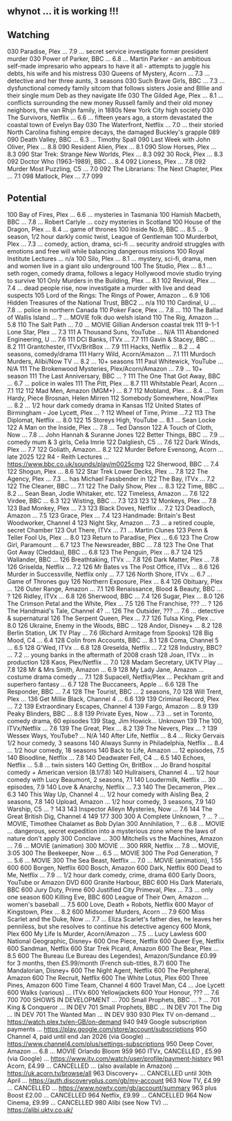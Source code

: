 
## whynot ... it is working !!!

## Watching

030 Paradise, Plex ... 7.9 ... secret service investigate former president murder
030 Power of Parker, BBC ... 6.8 ... Martin Parker - an ambitious self-made impresario who appears to have it all - attempts to juggle his debts, his wife and his mistress
030 Queens of Mystery, Acorn ... 7.3 ... detective and her three aunts, 3 seasons
030 Such Brave Girls, BBC ... 7.3 ... dysfunctional comedy family sitcom that follows sisters Josie and BIllie and their single mum Deb as they navigate life
030 The Gilded Age, Plex ... 8.1 ... conflicts surrounding the new money Russell family and their old money neighbors, the van Rhijn family, in 1880s New York City high society
030 The Survivors, Netflix ... 6.6 ... fifteen years ago, a storm devastated the coastal town of Evelyn Bay
030 The Waterfront, Netflix ... 7.0 ... their storied North Carolina fishing empire decays, the damaged Buckley's grapple
089
090 Death Valley, BBC ... 6.3 ... Timothy Spall
090 Last Week with John Oliver, Plex ... 8.8
090 Resident Alien, Plex ... 8.1
090 Slow Horses, Plex ... 8.3
090 Star Trek: Strange New Worlds, Plex ... 8.3
092 30 Rock, Plex ... 8.3
092 Doctor Who (1963-1989), BBC ... 8.4
092 Lioness, Plex ... 7.8
092 Murder Most Puzzling, C5 ... 7.0
092 The Librarians: The Next Chapter, Plex ... 7.1
098 Matlock, Plex ... 7.7
099

## Potential

100 Bay of Fires, Plex ... 6.6 ... mysteries in Tasmania
100 Hamish Macbeth, BBC ... 7.8 ... Robert Carlyle ... cozy mysteries in Scotland
100 House of the Dragon, Plex ... 8.4 ... game of thrones
100 Inside No.9, BBC ... 8.5 ... 9 season, 1/2 hour darkly comic twist, League of Gentleman
100 Murderbot, Plex ... 7.3 ... comedy, action, drama, sci-fi ... security android struggles with emotions and free will while balancing dangerous missions
100 Royal Institute Lectures ... n/a
100 Silo, Plex ... 8.1 ... mystery, sci-fi, drama, men and women live in a giant silo underground
100 The Studio, Plex ... 8.1 ... seth rogen, comedy drama, follows a legacy Hollywood movie studio trying to survive
101 Only Murders in the Building, Plex ... 8.1
102 Revival, Plex ... 7.4 ... dead people rise, now investigate a murder with live and dead suspects
105 Lord of the Rings: The Rings of Power, Amazon ... 6.9
106 Hidden Treasures of the National Trust, BBC2 ... n/a
110
110 Cardinal, U ... 7.8 ... police in northern Canada
110 Poker Face, Plex ... 7.8 ...
110 The Ballad of Wallis Island ... ? ... MOVIE folk duo welsh island
110 The Rig, Amazon ... 5.8
110 The Salt Path ... 7.0 ... MOVIE Gillian Anderson coastal trek
111 9-1-1 Lone Star, Plex ... 7.3
111 A Thousand Suns, YouTube ... N/A
111 Abandoned Engineering, U ... 7.6
111 DCI Banks, ITVx ... 7.7
111 Gavin & Stacey, BBC ... 8.2
111 Grantchester, ITVx/BritBox ... 7.9
111 Hacks, Netflix ... 8.2 ... 4 seasons, comedy/drama
111 Harry Wild, Acorn/Amazon ... 7.1
111 Murdoch Murders, Alibi/Now TV ... 8.2 ... 10+ seasons
111 Paul Whitewick, YouTube ... N/A
111 The Brokenwood Mysteries, Plex/Acorn/Amazon ... 7.9 ... 10+ season
111 The Last Anniversary, BBC ... ?
111 The One That Got Away, BBC ... 6.7 ... police in wales
111 The Pitt, Plex ... 8.7
111 Whitstable Pearl, Acorn ... 7.1
112
112 Mad Men, Amazon (MGM+) ... 8.7
112 Mobland, Plex ... 8.4 ... Tom Hardy, Piece Brosnan, Helen Mirren
112 Somebody Somewhere, Now/Plex ... 8.2 ... 1/2 hour dark comedy drama in Kansas
112 United States of Birmingham - Joe Lycett, Plex ... ?
112 Wheel of Time, Prime ...7.2
113 The Diplomat, Netflix ... 8.0
122 15 Storeys High, YouTube ... 8.1 ... Sean Locke
122 A Man on the Inside, Plex ... 7.8 ... Ted Danson
122 A Touch of Cloth, Now ... 7.8 ... John Hannah & Suranne Jones
122 Better Things, BBC ... 7.9 ... comedy mum & 3 girls, Celia Imrie
122 Dalgliesh, C5 ... 7.6
122 Dark Winds, Plex ... 7.7
122 Goliath, Amazon... 8.2
122 Murder Before Evensong, Acorn ... late 2025
122 R4 - Reith Lectures ... <https://www.bbc.co.uk/sounds/play/m0025cmg>
122 Sherwood, BBC ... 7.4
122 Shogun, Plex ... 8.6
122 Star Trek Lower Decks, Plex ... 7.8
122 The Agency, Plex ... 7.3 ... has Michael Fassbender in
122 The Bay, ITVx ... 7.2
122 The Cleaner, BBC ... 7.1
122 The Daily Show, Plex ... 8.3
122 Time, BBC ... 8.2 ... Sean Bean, Jodie Whitaker, etc.
122 Timeless, Amazon ... 7.6
122 Virdee, BBC ... 6.3
122 Wisting, BBC ... 7.3
123
123 12 Monkeys, Plex ... 7.8
123 Bad Monkey, Plex ... 7.3
123 Black Doves, Netflix ... 7.2
123 Deadloch, Amazon ... 7.5
123 Grace, Plex ... 7.4
123 Handmade: Britain's Best Woodworker, Channel 4
123 Night Sky, Amazon ... 7.3 ... a retired couple, secret Chamber
123 Out There, ITVx ... 7.1 ... Martin Clunes
123 Penn & Teller Fool Us, Plex ... 8.0
123 Return to Paradise, Plex ... 6.6
123 The Crow Girl, Paramount ... 6.7
123 The Newsreader, BBC ... 7.8
123 The One That Got Away (Cleddau), BBC ... 6.8
123 The Penguin, Plex ... 8.7
124
125 Wallander, BBC ...
126 Breathtaking, ITVx ... 7.8
126 Dark Matter, Plex ... 7.8
126 Griselda, Netflix ... 7.2
126 Mr Bates vs The Post Office, ITVx ... 8.6
126 Murder in Successville, Netflix only ... 7.7
126 North Shore, ITVx ... 6.7 ... Game of Thrones guy
126 Northern Exposure, Plex ... 8.4
126 Obituary, Plex ...
126 Outer Range, Amazon ... 7.1
126 Renaissance, Blood & Beauty, BBC ... ?
126 Ridley, ITVx ... 6.8
126 Sherwood, BBC ... 7.4
126 Sugar, Plex ... 8.0
126 The Crimson Petal and the White, Plex ... 7.5
126 The Franchise, ??? ... ?
126 The Handmaid's Tale, Channel 4? ...
126 The Outsider, ??? ... 7.6 ... detective & supernatural
126 The Serpent Queen, Plex ... 7.7
126 Tulsa King, Plex ... 8.0
126 Ukraine, Enemy in the Woods, BBC ...
128 Andor, Disney+ ... 8.2
128 Berlin Station, UK TV Play ... 7.6 (Richard Armitage from Spooks)
128 Big Mood, C4 ... 6.4
128 Colin from Accounts, BBC ... 8.1
128 Coma, Channel 5 ... 6.5
128 G'Wed, ITVx ... 6.8
128 Greselda, Netflix ... 7.2
128 Industry, BBC? ... 7.2 ... young banks in the aftermath of 2008 crash
128 Joan, ITVx ... in production
128 Kaos, Plex/Netflix ... 7.0
128 Madam Secretary, UKTV Play ... 7.8
128 Mr & Mrs Smith, Amazon ... 6.9
128 My Lady Jane, Amazon ... costume drama comedy ... 7.1
128 Supacell, Netflix/Plex ... Peckham grit and superhero fantasy ... 6.7
128 The Buccaneers, Apple ... 6.6
128 The Responder, BBC ... 7.4
128 The Tourist, BBC ... 2 seasons, 7.0
128 Will Trent, Plex ...
136 Get Millie Black, Channel 4 ... 6.6
139
139 Criminal Record, Plex ... 7.2
139 Extraordinary Escapes, Channel 4
139 Fargo, Amazon ... 8.9
139 Peaky Blinders, BBC ... 8.8
139 Private Eyes, Now ... 7.3 ... set in Toronto, comedy drama, 60 episodes
139 Stag, Jim Howick... Unknown
139 The 100, ITVx/Netflix ... 7.6
139 The Great, Plex ... 8.2
139 The Nevers, Plex ... ?
139 Wessex Ways, YouTube? ... N/A
140 After Life, Netflix ... 8.4 ... Ricky Gervais 1/2 hour comedy, 3 seasons
140 Always Sunny in Philadelphia, Netflix ... 8.4 ... 1/2 hour comedy, 18 seasons
140 Back to Life, Amazon ... 12 episodes, 7.5
140 Bloodline, Netflix ... 7.8
140 Deadwater Fell, C4 ... 6.5
140 Echoes, Netflix ... 5.8 ... twin sisters
140 Getting On, BritBox ... Jo Brand hospital comedy + American version (8.1/7.8)
140 Hullraisers, Channel 4 ... 1/2 hour comedy with Lucy Beaumont, 2 seasons, 7.1
140 Loudermilk, Netflix ... 30 episodes, 7.9
140 Love & Anarchy, Netflix ... 7.3
140 The Decameron, Plex ... 6.3
140 This Way Up, Channel 4 ... 1/2 hour comedy with Aisling Bea, 2 seasons, 7.8
140 Upload, Amazon ... 1/2 hour comedy, 3 seasons, 7.9
140 Warship, C5 ... ?
143
143 Inspector Alleyn Mysteries, Now ... 7.6
144 The Great British Dig, Channel 4
149
177
300
300 A Complete Unknown, ? ... ? ... MOVIE, Timothee Chalamet as Bob Dylan
300 Annihilation, ? ... 6.8 ... MOVIE ... dangerous, secret expedition into a mysterious zone where the laws of nature don't apply
300 Conclave ...
300 Mitchells vs the Machines, Amazon ... 7.6 ... MOVIE (animation)
300 MOVIE ...
300 RRR, Netflix ... 7.8 ... MOVIE, 3:05
300 The Beekeeper, Now ... 6.5 ... MOVIE
300 The Pod Generation, ? ... 5.6 ... MOVIE
300 The Sea Beast, Netflix ... 7.0 ... MOVIE (animation), 1:55
600
600 Borgen, Netflix
600 Bosch, Amazon
600 Dark, Netflix
600 Dead to Me, Netflix ... 7.9 ... 1/2 hour dark comedy, crime, drama
600 Early Doors, YouTube or Amazon DVD
600 Granite Harbour, BBC
600 His Dark Materials, BBC
600 Jury Duty, Prime
600 Justified City Primeval, Plex ... 7.3 ... only one season
600 Killing Eve, BBC
600 League of Their Own, Amazon ... women's baseball ... 7.5
600 Love, Death + Robots, Netflix
600 Mayor of Kingstown, Plex ... 8.2
600 Midsomer Murders, Acorn ... 7.9
600 Miss Scarlet and the Duke, Now ... 7.7 ... Eliza Scarlet's father dies, he leaves her penniless, but she resolves to continue his detective agency
600 Monk, Plex
600 My Life Is Murder, Acorn/Amazon ... 7.5 ... Lucy Lawless
600 National Geographic, Disney+
600 One Piece, Netflix
600 Queer Eye, Netflix
600 Sandman, Netflix
600 Star Trek Picard, Amazon
600 The Bear, Plex ... 8.5
600 The Bureau (Le Bureau des Legendes), Amazon/Sundance £0.99 for 3 months, then £5.99/month (French sub-titles, 8.7)
600 The Mandalorian, Disney+
600 The Night Agent, Netflix
600 The Peripheral, Amazon
600 The Recruit, Netflix
600 The White Lotus, Plex
600 Three Pines, Amazon
600 Time Team, Channel 4
600 Travel Man, C4 ... Joe Lycett
600 Walks (various) ... ITVx
600 Yellowjackets
600 Your Honour, ??? ... 7.6
700
700 SHOWS IN DEVELOPMENT ...
700 Small Prophets, BBC ... ? ...
701 King & Conqueror ... IN DEV
701 Small Prophets, BBC ... IN DEV
701 The Dig ... IN DEV
701 The Wanted Man ... IN DEV
930
930 Plex TV on-demand ... <https://watch.plex.tv/en-GB/on-demand>
940
949 Google subscription payments ... <https://play.google.com/store/account/subscriptions>
950 Channel 4, paid until end Jan 2026 (via Google) ... <https://www.channel4.com/plus/settings-subscriptions>
950 Deep Cover, Amazon ... 6.8 ... MOVIE Orlando Bloom
959
960 ITVx, CANCELLED , £5.99 (via Google) ... <https://www.itv.com/watch/user/profile/payment-history>
961 Acorn, £4.99 ... CANCELLED ... (also available in Amazon) ... <https://uk.acorn.tv/browse/all>
963 Discovery+ ... CANCELLED until 30th April ... <https://auth.discoveryplus.com/gb/my-account>
963 Now TV, £4.99 ... CANCELLED ... <https://www.nowtv.com/gb/account/summary>
963 plus Boost £2.00 ... CANCELLED
964 Netflix, £9.99 ... CANCELLED
964 Now Cinema, £9.99 ... CANCELLED
980 Alibi (see Now TV) ... <https://alibi.uktv.co.uk/>

